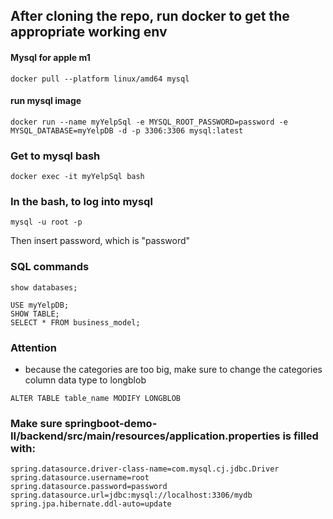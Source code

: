 ## After cloning the repo, run docker to get the appropriate working env

#### Mysql for apple m1

```
docker pull --platform linux/amd64 mysql
```

#### run mysql image

```
docker run --name myYelpSql -e MYSQL_ROOT_PASSWORD=password -e MYSQL_DATABASE=myYelpDB -d -p 3306:3306 mysql:latest
```

### Get to mysql bash

```
docker exec -it myYelpSql bash
```

### In the bash, to log into mysql

```
mysql -u root -p
```

Then insert password, which is "password"

### SQL commands

```
show databases;
```

```
USE myYelpDB;
SHOW TABLE;
SELECT * FROM business_model;
```

### Attention

- because the categories are too big, make sure to change the categories column data type to longblob

```
ALTER TABLE table_name MODIFY LONGBLOB
```

### Make sure springboot-demo-II/backend/src/main/resources/application.properties is filled with:

    spring.datasource.driver-class-name=com.mysql.cj.jdbc.Driver
    spring.datasource.username=root
    spring.datasource.password=password
    spring.datasource.url=jdbc:mysql://localhost:3306/mydb
    spring.jpa.hibernate.ddl-auto=update
